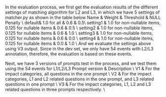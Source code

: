 In the evaluation process, we first get the evaluation results of the different settings of matching algorithm for L2 and L3, in which we have 5 settings of matcher.py as shown in the table below
  Name & Weight  & Threshold & NULL Penalty \\
      default& 1.0 for all & 0.6 & 0.5\\
     setting1 &  1.0 for non-nullable items, 0.125 for nullable items & 0.6 & 0.5 \\
     setting2 &  1.0 for non-nullable items, 0.125 for nullable items & 0.6 & 1.0 \\
     setting3 &  1.0 for non-nullable items, 0.125 for nullable items  & 0.6 & 0.0 \\
      setting4 & 1.0 for non-nullable items, 0.125 for nullable items  & 0.0 & 1.0 \\
And we evaluate the settings above using V3 output. Since in the dev set, we only have 54 events with L2/L3 annotation, therefore, the evaluation is based on these events.

Next, we have 3 versions of prompts test in the process, and we test them using the 54 events for L1/L2/L3
 Prompt version  & Description \\
       V1  & For the impact categories, all questions in the one prompt \\
       V2 & For the impact categories, L1 and L2 related questions in the one prompt, and L3 related questions in one prompt \\
       V3 & For the impact categories, L1, L2 and L3 related questions in three prompts respectively. \\
